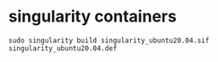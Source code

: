 # singularity containers

    sudo singularity build singularity_ubuntu20.04.sif singularity_ubuntu20.04.def
